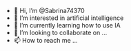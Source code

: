 - 👋 Hi, I’m @Sabrina74370
- 👀 I’m interested in artificial intelligence 
- 🌱 I’m currently learning how to use IA
- 💞️ I’m looking to collaborate on ...
- 📫 How to reach me ...

<!---
Sabrina74370/Sabrina74370 is a ✨ special ✨ repository because its `README.md` (this file) appears on your GitHub profile.
You can click the Preview link to take a look at your changes.
--->

